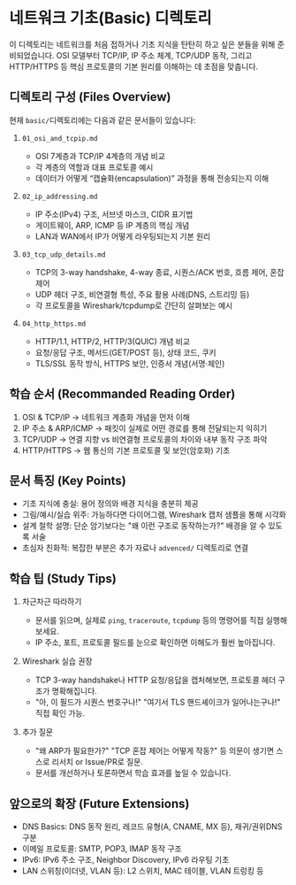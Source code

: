 # 네트워크 기초(Basic) 디렉토리

이 디렉토리는 네트워크를 처음 접하거나 기초 지식을 탄탄히 하고 싶은 분들을 위해 준비되었습니다.
OSI 모델부터 TCP/IP, IP 주소 체계, TCP/UDP 동작, 그리고 HTTP/HTTPS 등 핵심 프로토콜의 기본 원리를 이해하는 데 초점을 맞춥니다.

## 디렉토리 구성 (Files Overview)

현재 `basic/`디렉토리에는 다음과 같은 문서들이 있습니다:

1. `01_osi_and_tcpip.md`
    - OSI 7계층과 TCP/IP 4계층의 개념 비교
    - 각 계층의 역할과 대표 프로토콜 예시
    - 데이터가 어떻게 “캡슐화(encapsulation)” 과정을 통해 전송되는지 이해

2. `02_ip_addressing.md`
    - IP 주소(IPv4) 구조, 서브넷 마스크, CIDR 표기법
    - 게이트웨이, ARP, ICMP 등 IP 계층의 핵심 개념
    - LAN과 WAN에서 IP가 어떻게 라우팅되는지 기본 원리

3. `03_tcp_udp_details.md`
    - TCP의 3-way handshake, 4-way 종료, 시퀀스/ACK 번호, 흐름 제어, 혼잡 제어
    - UDP 헤더 구조, 비연결형 특성, 주요 활용 사례(DNS, 스트리밍 등)
    - 각 프로토콜을 Wireshark/tcpdump로 간단히 살펴보는 예시

4. `04_http_https.md`
    - HTTP/1.1, HTTP/2, HTTP/3(QUIC) 개념 비교
    - 요청/응답 구조, 메서드(GET/POST 등), 상태 코드, 쿠키
    - TLS/SSL 동작 방식, HTTPS 보안, 인증서 개념(서명·체인)

## 학습 순서 (Recommanded Reading Order)

1. OSI & TCP/IP -> 네트워크 계층화 개념을 먼저 이해
2. IP 주소 & ARP/ICMP -> 패킷이 실제로 어떤 경로를 통해 전달되는지 익히기
3. TCP/UDP -> 연결 지향 vs 비연결형 프로토콜의 차이와 내부 동작 구조 파악
4. HTTP/HTTPS -> 웹 통신의 기본 프로토콜 및 보안(암호화) 기초

## 문서 특징 (Key Points)

* 기초 지식에 충실: 용어 정의와 배경 지식을 충분히 제공
* 그림/예시/실습 위주: 가능하다면 다이어그램, Wireshark 캡처 샘플을 통해 시각화
* 설계 철학 설명: 단순 암기보다는 "왜 이런 구조로 동작하는가?" 배경을 알 수 있도록 서술
* 초심자 친화적: 복잡한 부분은 추가 자료나 `advenced/` 디렉토리로 연결

## 학습 팁 (Study Tips)

1. 차근차근 따라하기
    - 문서를 읽으며, 실제로 `ping`, `traceroute`, `tcpdump` 등의 명령어를 직접 실행해 보세요.
    - IP 주소, 포트, 프로토콜 필드를 눈으로 확인하면 이해도가 훨씬 높아집니다.

2. Wireshark 실습 권장
    - TCP 3-way handshake나 HTTP 요청/응답을 캡처해보면, 프로토콜 헤더 구조가 명확해집니다.
    - "아, 이 필드가 시퀀스 번호구나!" "여기서 TLS 핸드셰이크가 일어나는구나!" 직접 확인 가능.

3. 추가 질문
    - "왜 ARP가 필요한가?" "TCP 혼잡 제어는 어떻게 작동?" 등 의문이 생기면 스스로 리서치 or Issue/PR로 질문.
    - 문서를 개선하거나 토론하면서 학습 효과를 높일 수 있습니다.

## 앞으로의 확장 (Future Extensions)

* DNS Basics: DNS 동작 원리, 레코드 유형(A, CNAME, MX 등), 재귀/권위DNS 구분
* 이메일 프로토콜: SMTP, POP3, IMAP 동작 구조
* IPv6: IPv6 주소 구조, Neighbor Discovery, IPv6 라우팅 기초
* LAN 스위칭(이더넷, VLAN 등): L2 스위치, MAC 테이블, VLAN 트렁킹 등